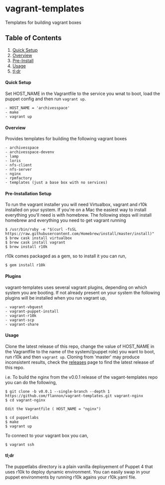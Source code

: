 # vagrant-templates
Templates for building vagrant boxes


## Table of Contents

1. [Quick Setup](#quick-setup)
1. [Overview](#overview)
2. [Pre-Install](#pre-install)
3. [Usage](#usage)
4. [tl;dr](#tl:dr)


#### Quick Setup

 Set HOST_NAME in the Vagrantfile to the service you wnat to boot, load the puppet config and then run `vagrant up`.

    - HOST_NAME = 'archivesspace'
    - make
    - vagrant up

#### Overview

Provides templates for building the following vagrant boxes

    - archivesspace
    - archivesspace-devenv
    - lamp
    - loris
    - nfs-client
    - nfs-server
    - nginx
    - rpmfactory
    - templates (just a base box with no services)

#### Pre-Installation Setup

To run the vagrant installer you will need Virtualbox, vagrant and r10k installed on your system.
If you're on a Mac the easiest way to install everything you'll need is with homebrew.  The following steps will install homebrew and 
everything you need to get vagrant running

    $ /usr/bin/ruby -e "$(curl -fsSL https://raw.githubusercontent.com/Homebrew/install/master/install)"
    $ brew cask install virtualbox
    $ brew cask install vagrant
    $ brew install r10k

r10k comes packaged as a gem, so to install it you can run,

    $ gem install r10k

#### Plugins

vagrant-templates uses several vagrant plugins, depending on which system you are booting.  If not already present on your system the following plugins will be installed when you run vagrant up,

    - vagrant-vbguest
    - vagrant-puppet-install 
    - vagrant-r10k
    - vagrant-scp
    - vagrant-share

#### Usage

Clone the latest release of this repo, change the value of HOST_NAME in the Vagrantfile to the name of the system/(puppet role) you want to boot, run r10k and then `vagrant up`. Cloning from 'master' may produce inconsistent results, check the [releases](https://github.com/flannon/vagrant-templates/releases) page to find the latest release of this repo.

i.e. To build the nginx from the v0.0.1 release of the vagant-templates repo you can do the following, 

    $ git clone -b v0.0.1 --single-branch --depth 1 https://github.com/flannon/vagrant-templates.git vagrant-nginx
    $ cd vagrant-nginx

    Edit the Vagrantfile ( HOST_NAME = "nginx")

    $ cd puppetlabs
    $ make
    $ vagrant up


To connect to your vagrant box you can,

    $ vagrant ssh

#### tl;dr

The puppetlabs directory is a plain vanilla deployement of Puppet 4 that uses r10k to deploy dynamic environment.  You can easily swap in your puppet environments by running r10k agains your r10k.yaml file. 

